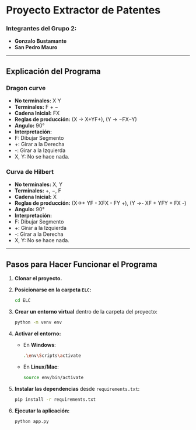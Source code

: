 # Proyecto Extractor de Patentes

### Integrantes del Grupo 2:
- **Gonzalo Bustamante**
- **San Pedro Mauro**

---

## Explicación del Programa

### Dragon curve
- **No terminales:** X Y
- **Terminales:** F + −
- **Cadena Inicial:** FX
- **Reglas de producción:** (X → X+YF+), (Y → −FX−Y)
- **Angulo:** 90°
- **Interpretación:**
- F: Dibujar Segmento
- +: Girar a la Derecha
- -: Girar a la Izquierda
- X, Y: No se hace nada.

### Curva de Hilbert
- **No terminales:** X, Y
- **Terminales:** +, −, F
- **Cadena Inicial:** X
- **Reglas de producción:** (X→+ YF - XFX - FY +), (Y →- XF + YFY + FX -)
- **Angulo:** 90°
- **Interpretación:**
- F: Dibujar Segmento
- +: Girar a la Izquierda
- -: Girar a la Derecha
- X, Y: No se hace nada.

---

## Pasos para Hacer Funcionar el Programa

1. **Clonar el proyecto.**

2. **Posicionarse en la carpeta `ELC`:**

    ```bash
    cd ELC
    ```

3. **Crear un entorno virtual** dentro de la carpeta del proyecto:

    ```bash
    python -m venv env
    ```

4. **Activar el entorno:**
    - En **Windows**:

      ```bash
      .\env\Scripts\activate
      ```
    - En **Linux/Mac**:

      ```bash
      source env/bin/activate
      ```

5. **Instalar las dependencias** desde `requirements.txt`:

    ```bash
    pip install -r requirements.txt
    ```

6. **Ejecutar la aplicación:**

    ```bash
    python app.py
    ```
